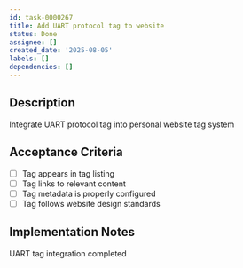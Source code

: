 ```yaml
---
id: task-0000267
title: Add UART protocol tag to website
status: Done
assignee: []
created_date: '2025-08-05'
labels: []
dependencies: []
---
```


## Description

Integrate UART protocol tag into personal website tag system

## Acceptance Criteria

- [ ] Tag appears in tag listing
- [ ] Tag links to relevant content
- [ ] Tag metadata is properly configured
- [ ] Tag follows website design standards

## Implementation Notes

UART tag integration completed
